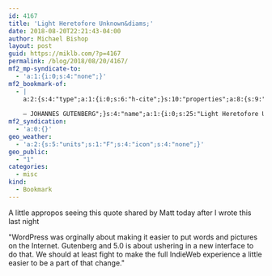 ```yaml
---
id: 4167
title: 'Light Heretofore Unknown&diams;'
date: 2018-08-20T22:21:43-04:00
author: Michael Bishop
layout: post
guid: https://miklb.com/?p=4167
permalink: /blog/2018/08/20/4167/
mf2_mp-syndicate-to:
  - 'a:1:{i:0;s:4:"none";}'
mf2_bookmark-of:
  - |
    a:2:{s:4:"type";a:1:{i:0;s:6:"h-cite";}s:10:"properties";a:8:{s:9:"published";a:1:{i:0;s:25:"2018-08-20T15:31:53+00:00";}s:7:"updated";a:1:{i:0;s:25:"2018-08-20T16:19:51+00:00";}s:7:"summary";a:1:{i:0;s:383:"Yes, it is a press, certainly, but a press from which shall soon flow in inexhaustible streams the most abundant and most marvelous liquor that has ever flowed to relieve the thirst of man! [….] A spring of pure truth shall flow from it! Like a new star, it shall scatter the darkness of ignorance, and cause a light heretofore unknown to shine among men.
    
    — JOHANNES GUTENBERG";}s:4:"name";a:1:{i:0;s:25:"Light Heretofore Unknown";}s:3:"url";a:1:{i:0;s:46:"https://ma.tt/2018/08/light-heretofore-unkown/";}s:11:"publication";a:1:{i:0;s:14:"Matt Mullenweg";}s:8:"featured";a:1:{i:0;s:29:"https://s0.wp.com/i/blank.jpg";}s:6:"author";a:1:{s:4:"name";s:18:"JOHANNES GUTENBERG";}}}
mf2_syndication:
  - 'a:0:{}'
geo_weather:
  - 'a:2:{s:5:"units";s:1:"F";s:4:"icon";s:4:"none";}'
geo_public:
  - "1"
categories:
  - misc
kind:
  - Bookmark
---
```

A little appropos seeing this quote shared by Matt today after I wrote this last night

"WordPress was orginally about making it easier to put words and pictures on the Internet. Gutenberg and 5.0 is about ushering in a new interface to do that. We should at least fight to make the full IndieWeb experience a little easier to be a part of that change."



